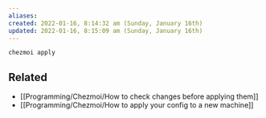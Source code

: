 ```yaml
---
aliases: 
created: 2022-01-16, 8:14:32 am (Sunday, January 16th)
updated: 2022-01-16, 8:15:09 am (Sunday, January 16th)
---
```

`chezmoi apply`

## Related
- [[Programming/Chezmoi/How to check changes before applying them]]
- [[Programming/Chezmoi/How to apply your config to a new machine]]